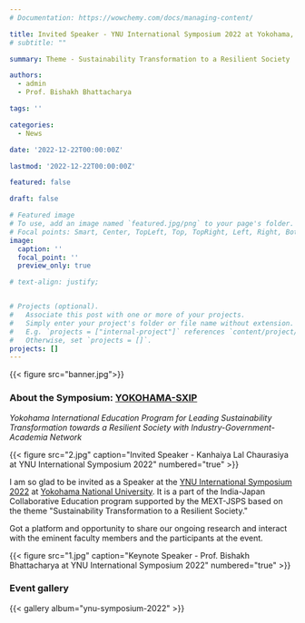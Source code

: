 ```yaml
---
# Documentation: https://wowchemy.com/docs/managing-content/

title: Invited Speaker - YNU International Symposium 2022 at Yokohama, Japan
# subtitle: ""

summary: Theme - Sustainability Transformation to a Resilient Society

authors: 
  - admin
  - Prof. Bishakh Bhattacharya

tags: ''

categories: 
  - News

date: '2022-12-22T00:00:00Z'

lastmod: '2022-12-22T00:00:00Z'

featured: false

draft: false

# Featured image
# To use, add an image named `featured.jpg/png` to your page's folder.
# Focal points: Smart, Center, TopLeft, Top, TopRight, Left, Right, BottomLeft, Bottom, BottomRight.
image:
  caption: ''
  focal_point: ''
  preview_only: true

# text-align: justify;


# Projects (optional).
#   Associate this post with one or more of your projects.
#   Simply enter your project's folder or file name without extension.
#   E.g. `projects = ["internal-project"]` references `content/project/deep-learning/index.md`.
#   Otherwise, set `projects = []`.
projects: []
---
```

{{< figure src="banner.jpg">}}

### About the Symposium: [YOKOHAMA-SXIP](https://ijep-y.ynu.ac.jp/english/symposium/YNUIS2022/)

_Yokohama International Education Program for Leading Sustainability Transformation towards a Resilient Society with Industry-Government-Academia Network_

{{< figure src="2.jpg" caption="Invited Speaker - Kanhaiya Lal Chaurasiya at YNU International Symposium 2022" numbered="true" >}}

I am so glad to be invited as a Speaker at the [YNU International Symposium 2022](https://global.ynu.ac.jp/en/strategies/yokohama-sxip/) at [Yokohama National University](https://www.ynu.ac.jp/english/). It is a part of the India-Japan Collaborative Education program supported by the MEXT-JSPS based on the theme "Sustainability Transformation to a Resilient Society."

Got a platform and opportunity to share our ongoing research and interact with the eminent faculty members and the participants at the event.

{{< figure src="1.jpg" caption="Keynote Speaker - Prof. Bishakh Bhattacharya at YNU International Symposium 2022" numbered="true" >}}

### Event gallery
{{< gallery album="ynu-symposium-2022" >}}

